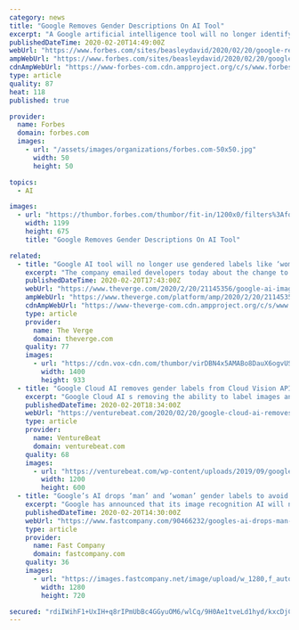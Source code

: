 ```yaml
---
category: news
title: "Google Removes Gender Descriptions On AI Tool"
excerpt: "A Google artificial intelligence tool will no longer identify photos with gender descriptions such “man” or “woman,” Business Insider reported."
publishedDateTime: 2020-02-20T14:49:00Z
webUrl: "https://www.forbes.com/sites/beasleydavid/2020/02/20/google-removes-gender-descriptions-on-ai-tool/"
ampWebUrl: "https://www.forbes.com/sites/beasleydavid/2020/02/20/google-removes-gender-descriptions-on-ai-tool/amp/"
cdnAmpWebUrl: "https://www-forbes-com.cdn.ampproject.org/c/s/www.forbes.com/sites/beasleydavid/2020/02/20/google-removes-gender-descriptions-on-ai-tool/amp/"
type: article
quality: 87
heat: 118
published: true

provider:
  name: Forbes
  domain: forbes.com
  images:
    - url: "/assets/images/organizations/forbes.com-50x50.jpg"
      width: 50
      height: 50

topics:
  - AI

images:
  - url: "https://thumbor.forbes.com/thumbor/fit-in/1200x0/filters%3Aformat%28jpg%29/https%3A%2F%2Fspecials-images.forbesimg.com%2Fimageserve%2F1ef8df0c18d04d60b8bcca96180e0cbd%2F0x0.jpg%3FcropX1%3D0%26cropX2%3D4365%26cropY1%3D221%26cropY2%3D2677"
    width: 1199
    height: 675
    title: "Google Removes Gender Descriptions On AI Tool"

related:
  - title: "Google AI tool will no longer use gendered labels like ‘woman’ or ‘man’ in photos of people"
    excerpt: "The company emailed developers today about the change to its widely used Cloud Vision API tool, which uses AI to analyze images and identify faces, landmarks, explicit content, and other recognizable features. Instead of using “man” or “woman” to identify images, Google will tag such images with labels like “person,” as part of its ..."
    publishedDateTime: 2020-02-20T17:43:00Z
    webUrl: "https://www.theverge.com/2020/2/20/21145356/google-ai-images-gender-bias-labels-people"
    ampWebUrl: "https://www.theverge.com/platform/amp/2020/2/20/21145356/google-ai-images-gender-bias-labels-people"
    cdnAmpWebUrl: "https://www-theverge-com.cdn.ampproject.org/c/s/www.theverge.com/platform/amp/2020/2/20/21145356/google-ai-images-gender-bias-labels-people"
    type: article
    provider:
      name: The Verge
      domain: theverge.com
    quality: 77
    images:
      - url: "https://cdn.vox-cdn.com/thumbor/virDBN4x5AMABo8DauX6ogvUSHc=/0x0:2040x1360/1400x933/filters:focal(857x517:1183x843):no_upscale()/cdn.vox-cdn.com/uploads/chorus_image/image/66344284/acastro_191014_1777_google_pixel_0001.0.0.jpg"
        width: 1400
        height: 933
  - title: "Google Cloud AI removes gender labels from Cloud Vision API to avoid bias"
    excerpt: "Google Cloud AI s removing the ability to label images and other data “man” or “woman” from its Cloud Vision APIs. Labeling is used to classify images and train machine learning models, but Google is removing gendered labels because it violates Google’s AI principle to avoid creating bias systems. “Given that a person’s gender ..."
    publishedDateTime: 2020-02-20T18:34:00Z
    webUrl: "https://venturebeat.com/2020/02/20/google-cloud-ai-removes-gender-labels-from-cloud-vision-api-to-avoid-bias/"
    type: article
    provider:
      name: VentureBeat
      domain: venturebeat.com
    quality: 68
    images:
      - url: "https://venturebeat.com/wp-content/uploads/2019/09/google.jpg?w=1200&#038;strip=all"
        width: 1200
        height: 600
  - title: "Google’s AI drops ‘man’ and ‘woman’ gender labels to avoid possible bias"
    excerpt: "Google has announced that its image recognition AI will no longer identify people in images as a man or a woman, reports Business Insider. The change was revealed in an email to developers who use the company’s Cloud Vision API that makes it easy for apps and services to identify objects in images. In the email, Google said it wasn’t ..."
    publishedDateTime: 2020-02-20T14:30:00Z
    webUrl: "https://www.fastcompany.com/90466232/googles-ai-drops-man-and-woman-gender-labels-to-avoid-possible-bias"
    type: article
    provider:
      name: Fast Company
      domain: fastcompany.com
    quality: 36
    images:
      - url: "https://images.fastcompany.net/image/upload/w_1280,f_auto,q_auto,fl_lossy/wp-cms/uploads/2020/02/p-1-googleand8217s-ai-drops-and8216manand8217-and-and8216womanand8217-gender-labels-to-avoid-possible-bias.jpg"
        width: 1280
        height: 720

secured: "rdiIWihF1+UxIH+q8rIPmUbBc4GGyuOM6/wlCq/9H0Ae1tveLd1hyd/kxcDjCxxPJIAIoyP5uFlI1sZFHCdSKE+CRwgGwdda6JnGrcwuLjnt/YyihxNuGNerKkI3oJoj6J9uH3u1igb/sK7T5FVrjqTG44LwtDmLf9iUzDwHVJChlDke4hOhhNhw/qd8vaHYpnLSp3P02n7q/gTki/d/g81aCZh3xXZ4Ul2qLSLhP09cJajvzWS8HZnJ8Wy3CGRpRxOf7/Tdz8lBj6b1r8cjdMEb/lLOSXdHmjKDBETIuZxUg5xrRNZtSOtyMqNGmNQfM2hKOdskRWO0IzXivwUGSdVoEJlhTf90HBRKhjGpgq5LyGRAPjPUcekFPuhHvsBDuzr6Q5nRucJyhCmjKAe0li8qzNqPEWb64oQ14+o9Qgdwy8gCCxfOsNM0lPAt2pa4EddYUtAx1RofxmrhDqHLKCVqr9Dy3ys1TUd5nHh1c6U=;HIvQpRuXfBYdlo20r815mg=="
---
```



